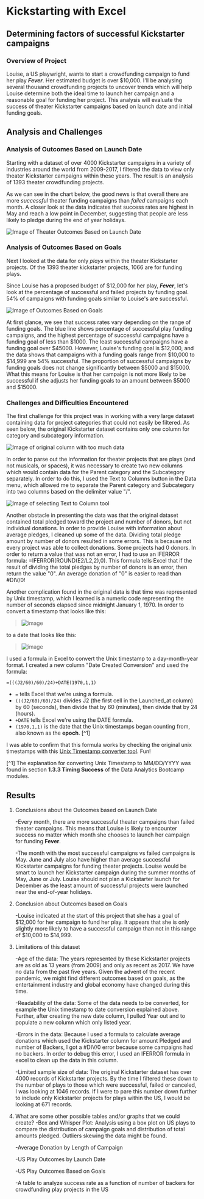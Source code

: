 # Kickstarting with Excel

## Determining factors of successful Kickstarter campaigns

### Overview of Project
Louise, a US playwright, wants to start a crowdfunding campaign to fund her play ***Fever***. Her estimated budget is over $10,000. I'll be analysing several thousand crowdfunding projects to uncover trends which will help Louise determine both the ideal time to launch her campaign and a reasonable goal for funding her project. This analysis will evaluate the success of theater Kickstarter campaigns based on launch date and initial funding goals.

## Analysis and Challenges

### Analysis of Outcomes Based on Launch Date
Starting with a dataset of over 4000 Kickstarter campaigns in a variety of industries around the world from 2009-2017, I filtered the data to view only theater Kickstarter campaigns within these years. The result is an analysis of 1393 theater crowdfunding projects.

As we can see in the chart below, the good news is that overall there are more *successful* theater funding campaigns than *failed* campaigns each month. A closer look at the data indicates that success rates are highest in May and reach a low point in December, suggesting that people are less likely to pledge during the end of year holidays. 

![Image of Theater Outcomes Based on Launch Date](https://github.com/EBolinVA/kickstarter-analysis/blob/main/Theater_Outcomes_vs_Launch.png)

### Analysis of Outcomes Based on Goals
Next I looked at the data for only *plays* within the theater Kickstarter projects. Of the 1393 theater kickstarter projects, 1066 are for funding plays. 

Since Louise has a proposed budget of $12,000 for her play, ***Fever***, let's look at the percentage of successful and failed projects by funding goal. 54% of campaigns with funding goals similar to Louise's are successful. 

![Image of Outcomes Based on Goals](https://github.com/EBolinVA/kickstarter-analysis/blob/main/Outcomes_vs_Goals.png)

At first glance, we see that success rates vary depending on the range of funding goals. The blue line shows percentage of successful play funding campaigns, and the highest percentage of successful campaigns have a funding goal of less than $1000. The least successful campaigns have a funding goal over $45000. However, Louise's funding goal is $12,000, and the data shows that campaigns with a funding goals range from $10,000 to $14,999 are 54% successful. The proportion of successful campaigns by funding goals does not change significantly between $5000 and $15000. What this means for Louise is that her campaign is not more likely to be successful if she adjusts her funding goals to an amount between $5000 and $15000. 

### Challenges and Difficulties Encountered
The first challenge for this project was in working with a very large dataset containing data for project categories that could not easily be filtered. As seen below, the original Kickstarter dataset contains only one column for category and subcategory information. 

![Image of original column with too much data](https://github.com/EBolinVA/kickstarter-analysis/blob/main/Category%20and%20Subcategory%20column.png)

In order to parse out the information for theater projects that are plays (and not musicals, or spaces), it was necessary to create two new columns which would contain data for the Parent category and the Subcategory separately. In order to do this, I used the Text to Columns button in the Data menu, which allowed me to separate the Parent category and Subcategory into two columns based on the delimiter value "/". 

![Image of selecting Text to Column tool](https://github.com/EBolinVA/kickstarter-analysis/blob/main/Create%20Subcategory.png)

Another obstacle in presenting the data was that the original dataset contained total pledged toward the project and number of donors, but not individual donations. In order to provide Louise with information about average pledges, I cleaned up some of the data. Dividing total pledge amount by number of donors resulted in some errors. This is because not every project was able to collect donations. Some projects had 0 donors. In order to return a value that was not an error, I had to use an IFERROR formula: =IFERROR(ROUND(E2/L2,2),0). This formula tells Excel that if the result of dividing the total pledges by number of donors is an error, then return the value "0". An average donation of "0" is easier to read than #DIV/0! 

Another complication found in the original data is that time was represented by Unix timestamp, which I learned is a numeric code representing the number of seconds elapsed since midnight January 1, 1970. In order to convert a timestamp that looks like this: 

> ![image](https://user-images.githubusercontent.com/116853681/200135814-1303fe6c-ed94-4158-96bd-0c78945666ef.png)

to a date that looks like this:

> ![image](https://user-images.githubusercontent.com/116853681/200135860-947eac07-b4c2-4122-be00-1cd326362082.png)

I used a formula in Excel to convert the Unix timestamp to a day-month-year format. I created a new column "Date Created Conversion" and used the formula:
```
=(((J2/60)/60)/24)+DATE(1970,1,1)
```
- ```=``` tells Excel that we're using a formula.
- ```(((J2/60)/60)/24)``` divides J2 (the first cell in the Launched_at column) by 60 (seconds), then divide that by 60 (minutes), then divide that by 24 (hours).
- ```+DATE``` tells Excel we're using the DATE formula.
- ```(1970,1,1)``` is the date that the Unix timestamps began counting from, also known as the **epoch**. [^1]

I was able to confirm that this formula works by checking the original unix timestamps with this [Unix Timestamp converter tool](https://www.unixtimestamp.com/). Fun!   

[^1] The explanation for converting Unix Timestamp to MM/DD/YYYY was found in section **1.3.3 Timing Success** of the Data Analytics Bootcamp modules.

## Results

1. Conclusions about the Outcomes based on Launch Date

   -Every month, there are more successful theater campaigns than failed theater campaigns. This means that Louise is likely to encounter success no matter which month she chooses to launch her campaign for funding **Fever**.
   
   -The month with the most successful campaigns vs failed campaigns is May. June and July also have higher than average successful Kickstarter campaigns for funding theater projects. Louise would be smart to launch her Kickstarter campaign during the summer months of May, June or July. Louise should not plan a Kickstarter launch for December as the least amount of successful projects were launched near the end-of-year holidays.

2. Conclusion about Outcomes based on Goals

   -Louise indicated at the start of this project that she has a goal of $12,000 for her campaign to fund her play. It appears that she is only slightly more likely to have a successful campaign than not in this range of $10,000 to $14,999. 

3. Limitations of this dataset

   -Age of the data: The years represented by these Kickstarter projects are as old as 13 years (from 2009) and only as recent as 2017. We have no data from the past five years. Given the advent of the recent pandemic, we might find different outcomes based on goals, as the entertainment industry and global economy have changed during this time. 
   
   -Readability of the data: Some of the data needs to be converted, for example the Unix timestamp to date conversion explained above. Further, after creating the new date column, I pulled Year out and to populate a new column which only listed year.
   
   -Errors in the data: Because I used a formula to calculate average donations which used the Kickstarter column for amount Pledged and number of Backers, I got a #DIV/0 error because some campaigns had no backers. In order to debug this error, I used an IFERROR formula in excel to clean up the data in this column. 
   
   -Limited sample size of data: The original Kickstarter dataset has over 4000 records of Kickstarter projects. By the time I filtered these down to the number of plays to those which were successful, failed or canceled, I was looking at 1046 records. If I were to pare this number down further to include only Kickstarter projects for plays within the US, I would be looking at 671 records.

4. What are some other possible tables and/or graphs that we could create?
   -Box and Whisper Plot: Analysis using a box plot on US plays to compare the distribution of campaign goals and distribution of total amounts pledged. Outliers skewing the data might be found.
   
   -Average Donation by Length of Campaign
   
   -US Play Outcomes by Launch Date 
   
   -US Play Outcomes Based on Goals
   
   -A table to analyze success rate as a function of number of backers for crowdfunding play projects in the US
